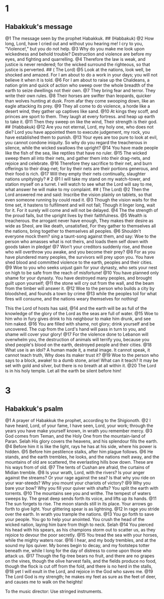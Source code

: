 # 1 
## Habakkuk's message
@1 The message seen by the prophet Habakkuk. ## (Habbakuk)
@2 How long, Lord, have I cried out and without you hearing me! I cry to you, “Violence!,” but you do not help. @3 Why do you make me look upon wickedness and behold trouble? Destruction and violence are before my eyes, and fighting and quarrelling. @4 Therefore the law is weak, and justice is never rendered; for the wicked surround the righteous, so that justice is perverted. ## (
The Lord) @5 Look at the nations, look well, be shocked and amazed. For I am about to do a work in your days; you will not believe it when it is told. @6 For I am about to raise up the Chaldeans, a nation grim and quick of action who sweep over the whole breadth of the earth to seize dwellings not their own. @7 They bring fear and terror. They write their own rules. @8 Their horses are swifter than leopards, quicker than wolves hunting at dusk. From afar they come swooping down, like an eagle attacking its prey. @9 They all come to do violence, a horde like a desert wind, they gather up captives like sand. @10 At kings they scoff, and princes are sport to them. They laugh at every fortress. and heap up earth to take it. @11 Then they sweep on like the wind, Their strength is their god. ## (Habbakuk)
@12 Are you not eternal, Lord, my holy one, who does not die? Lord you have appointed them to execute judgement, my rock, you have established them to punish. @13 Your eyes are too pure to look at evil, you cannot condone iniquity. So why do you regard the treacherous in silence, while the wicked swallows the upright? @14 You have made people like the fish of the sea, like reptiles that have no ruler. @15 The wicked sweep them all into their nets, and gather them into their drag-nets, and rejoice and celebrate. @16 Therefore they sacrifice to their net, and burn offerings to their drag-net; for by their nets are their portions generous, and their food is rich. @17 Will they empty their nets continually, slaughter nations unpityingly? # 2 
@1 I will take my stand on my watch-tower, and station myself on a turret. I will watch to see what the Lord will say to me, what answer he will make to my complaint. ## (
The Lord) @2 Then the Lord answered me and said: Inscribe the vision plainly on tablets, so that even someone running by could read it. @3 Though the vision waits for the time set, it hastens to fulfilment and will not fail; Though it linger long, wait for it. For it surely will come and will not be delayed. @4 The the strength of the proud fails, but the upright lives by their faithfulness. @5 Wealth is treacherous. the arrogant never have enough, They makes their desire as wide as Sheol, are like death, unsatisfied, For they gather to themselves all the nations, bring together to themselves all peoples. @6 Shouldn't everyone mock them? sing a taunt-song against them, and say: Woe to the person who amasses what is not theirs, and loads them self down with goods taken in pledge! @7 Won't your creditors suddenly rise, and those who will overthrow you awake, and you become their prey? @8 For as you have plundered many peoples, the survivors will prey upon you. You have shed blood and committed violence to the earth, peoples and their cities. @9 Woe to you who seeks unjust gain for your dynasty, who sets your nest on high to be safe from the reach of misfortune! @10 You have planned only shame for your dynasty. You have destroyed many peoples, and brought guilt upon yourself; @11 the stone will cry out from the wall, and the beam from the timber will answer it. @12 Woe to the person who builds a city by bloodshed, and founds a town by crime @13 while the peoples toil for what fires will consume, and the nations weary themselves for nothing! 

This the Lord of hosts has said, @14 and the earth will be as full of the knowledge of the glory of the Lord as the seas are full of water. @15 Woe to him who in fury gives drink to his neighbour to make him drunk, and see him naked. @16 You are filled with shame, not glory; drink yourself and be uncovered. The cup from the Lord's hand will pass in turn to you, and shame will cover your glory! @17 For the violence done to Lebanon will overwhelm you, the destruction of animals will terrify you, because you shed people's blood on the earth, destroyed people and their cities. @18 What use is an idol? A human made it, a metal image. It cannot speak, it cannot teach truth, Why does its maker trust it? @19 Woe to the person who says to a block, awake! to a dumb stone, arise! What can it teach? It may be set with gold and silver, but there is no breath at all within it. @20 The Lord is in his holy temple. Let all the earth be silent before him! 

# 3 
## Habakkuk's psalm
@1 A prayer of Habakkuk the prophet, according to the Shigionoth. @2 I have heard, Lord, of your fame, I have seen, Lord, your work; through the years you have make yourself known, in wrath you remember mercy. @3 God comes from Teman, and the Holy One from the mountain-land of Paran. Selah His glory covers the heavens, and his splendour fills the earth. @4 Before him it is like the light, rays he has at his side, where his power is hidden. @5 Before him pestilence stalks, after him plague follows. @6 He stands, and the earth trembles, he looks, and the nations melt away, and the mountains of old are scattered, the everlasting hills bow down. These are his ways from of old. @7 The tents of Cushan are afraid, the curtains of Midian tremble. @8 Is your wrath, Lord, with the rivers? Is your anger against the streams? Or your rage against the sea? Is that why you ride on your war-steeds? Why you mount your chariots of victory? @9 Why you bare your bow? Why you fill your quiver with shafts? You split the earth with torrents. @10 The mountains see you and writhe. The tempest of waters sweeps by. The great deep sends forth its voice, and lifts up its hands. @11 The sun forgets to rise. The moon stands still in its place. Your arrows go forth to give light. Your glittering spear is as lightning. @12 In rage you stride over the earth. In wrath you trample the nations. @13 You go forth to save your people. You go to help your anointed. You crush the head of the wicked nation, laying him bare from thigh to neck. Selah @14 You pierced his head with his spears, as his champions storm out to scatter us, as they rejoice to devour the poor secretly. @15 You tread the sea with your horses, while the mighty waters roar. @16 I hear, and my body trembles, and at the sound my lips quiver. My bones begin to decay, and my footsteps totter beneath me, while I long for the day of distress to come upon those who attack us. @17 Though the fig-tree bears no fruit, and there are no grapes on the vines, though the olive harvest fails, and the fields produce no food, though the flock is cut off from the fold, and there is no herd in the stalls, @18 yet I will exult in the Lord, and rejoice in the God who saves me. @19 The Lord God is my strength; he makes my feet as sure as the feet of deer, and causes me to walk on the heights! 

To the music director: Use stringed instruments. 